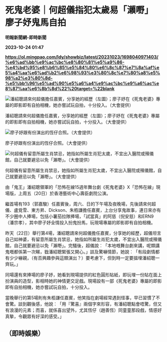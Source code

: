 # 死鬼老婆｜何超儀指犯太歲易「瀨嘢」 廖子妤鬼馬自拍
**明報新聞網-即時新聞**

**2023-10-24 01:47**

**https://ol.mingpao.com/ldy/showbiz/latest/20231023/1698040971403/%e6%ad%bb%e9%ac%bc%e8%80%81%e5%a9%86-%e4%bd%95%e8%b6%85%e5%84%80%e6%8c%87%e7%8a%af%e5%a4%aa%e6%ad%b2%e6%98%93%e3%80%8c%e7%80%a8%e5%98%a2%e3%80%8d-%e5%bb%96%e5%ad%90%e5%a6%a4%e9%ac%bc%e9%a6%ac%e8%87%aa%e6%8b%8d%22%20target=%22blank**

![潘紹聰請來何超儀擔任嘉賓，分享她的經歷（左圖）；廖子妤在《死鬼老婆》專屬的即影即有自拍相機，她亦嘗試玩自拍，十分投入。（大會提供）](https://fs.mingpao.com/ldy/20231023/s00009/8f2e3568a5128b97f06b1bda35f181d6.jpg)

潘紹聰請來何超儀擔任嘉賓，分享她的經歷（左圖）；廖子妤在《死鬼老婆》專屬的即影即有自拍相機，她亦嘗試玩自拍，十分投入。（大會提供）

![廖子妤跟有份演出的恆仔合照。（大會提供）](https://fs.mingpao.com/ldy/20231023/s00009/8f3d3a370c4cfe0190d0841f42958134.jpg)

廖子妤跟有份演出的恆仔合照。（大會提供）

![何超儀有留意所屬生肖禁忌，她指如所屬生肖犯太歲，不宜出入醫院或殯儀館，自己就要避忌以免「瀨嘢」。（大會提供）](https://fs.mingpao.com/ldy/20231023/s00009/8f452190b78a8557d40c52e3d816f24d.jpg)

何超儀有留意所屬生肖禁忌，她指如所屬生肖犯太歲，不宜出入醫院或殯儀館，自己就要避忌以免「瀨嘢」。（大會提供）

由「鬼王」潘紹聰領軍的「恐怖在線15週年舞台劇《死鬼老婆》X「恐怖在線」現場版，上周五（20日）於香港藝術中心壽臣劇院公演。

繼首場有193（郭嘉駿）任嘉賓後，周六、日的下午場及夜晚場，先後請來何超儀、盧覓雪、東方昇、Dickson、朱栢謙擔任嘉賓，上台分享鬼故事，連日來亦有不少圈中人捧場，包括小薯茄拉隊捧場，「試當真」的阿慈（倪安慈）和ERN9（潘宗孝），其中廖子妤全情投入扮鬼扮馬，玩現場專屬的即影即有自拍相機。

昨天（22日）舉行第4場，潘紹聰請來何超儀擔任嘉賓，分享她的經歷，超儀坦言自己如神婆，有留意所屬生肖禁忌，她指如所屬生肖犯太歲，不宜出入醫院或殯儀館，自己就要避忌以免「瀨嘢」。完騷後，超儀說︰「本地嘅舞台劇來講，呢類講鬼嘅都係第一次睇，戥潘紹聰緊張又開心。」談及驚嚇情節，她說︰「有段劇情都有少少嚇親，（有否興趣參與這類演出？）要考慮下，但到時一定要搵埋潘紹聰一齊玩。」

同場還有來捧場的廖子妤，她看到現場提供的紅色圓形貼紙，即玩埋一份貼在面上扮演員的造型，影相時她的神情更交足戲。現場設有一部《死鬼老婆》專屬的即影即有自拍相機，她亦嘗試玩自拍，十分投入。

當晚舉行的第5場則有朱栢謙任嘉賓，他笑指在劇場經常遇到怪事，早已習慣了不會驚。談到觀後感，他說︰「用『驚喜』兩個字來形容，有潘紹聰點會唔驚，但又有浪漫的元素；而喜，就係喜出望外，尤其恆仔（趙善恆）同童童那段戲，情感好真摰，令觀眾有好深的感受。」

（即時娛樂）
------